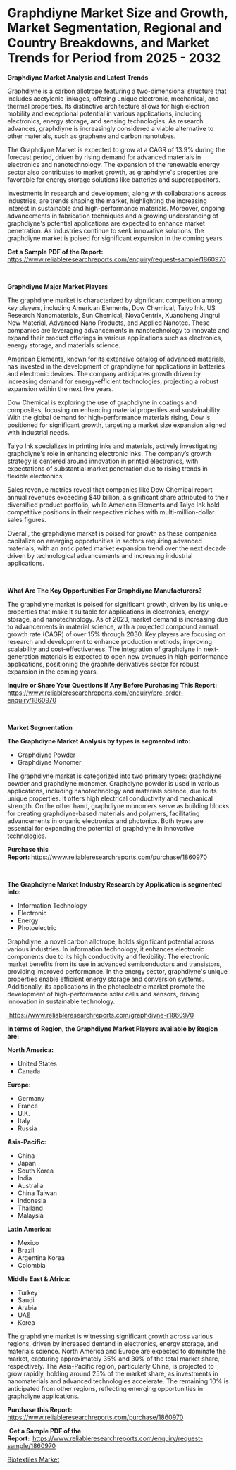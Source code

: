 <p><h1>Graphdiyne Market Size and Growth, Market Segmentation, Regional and Country Breakdowns, and Market Trends for Period from 2025 -  2032</h1></p><p><strong>Graphdiyne Market Analysis and Latest Trends</strong></p>
<p><p>Graphdiyne is a carbon allotrope featuring a two-dimensional structure that includes acetylenic linkages, offering unique electronic, mechanical, and thermal properties. Its distinctive architecture allows for high electron mobility and exceptional potential in various applications, including electronics, energy storage, and sensing technologies. As research advances, graphdiyne is increasingly considered a viable alternative to other materials, such as graphene and carbon nanotubes.</p><p>The Graphdiyne Market is expected to grow at a CAGR of 13.9% during the forecast period, driven by rising demand for advanced materials in electronics and nanotechnology. The expansion of the renewable energy sector also contributes to market growth, as graphdiyne's properties are favorable for energy storage solutions like batteries and supercapacitors. </p><p>Investments in research and development, along with collaborations across industries, are trends shaping the market, highlighting the increasing interest in sustainable and high-performance materials. Moreover, ongoing advancements in fabrication techniques and a growing understanding of graphdiyne's potential applications are expected to enhance market penetration. As industries continue to seek innovative solutions, the graphdiyne market is poised for significant expansion in the coming years.</p></p>
<p><strong>Get a Sample PDF of the Report:&nbsp;</strong> <a href="https://www.reliableresearchreports.com/enquiry/request-sample/1860970?utm_campaign=2216&utm_medium=2&utm_source=Github&utm_content=ia&utm_term=02042025&utm_id=graphdiyne">https://www.reliableresearchreports.com/enquiry/request-sample/1860970</a></p>
<p>&nbsp;</p>
<p><strong>Graphdiyne Major Market Players</strong></p>
<p><p>The graphdiyne market is characterized by significant competition among key players, including American Elements, Dow Chemical, Taiyo Ink, US Research Nanomaterials, Sun Chemical, NovaCentrix, Xuancheng Jingrui New Material, Advanced Nano Products, and Applied Nanotec. These companies are leveraging advancements in nanotechnology to innovate and expand their product offerings in various applications such as electronics, energy storage, and materials science.</p><p>American Elements, known for its extensive catalog of advanced materials, has invested in the development of graphdiyne for applications in batteries and electronic devices. The company anticipates growth driven by increasing demand for energy-efficient technologies, projecting a robust expansion within the next five years.</p><p>Dow Chemical is exploring the use of graphdiyne in coatings and composites, focusing on enhancing material properties and sustainability. With the global demand for high-performance materials rising, Dow is positioned for significant growth, targeting a market size expansion aligned with industrial needs.</p><p>Taiyo Ink specializes in printing inks and materials, actively investigating graphdiyne's role in enhancing electronic inks. The company’s growth strategy is centered around innovation in printed electronics, with expectations of substantial market penetration due to rising trends in flexible electronics.</p><p>Sales revenue metrics reveal that companies like Dow Chemical report annual revenues exceeding $40 billion, a significant share attributed to their diversified product portfolio, while American Elements and Taiyo Ink hold competitive positions in their respective niches with multi-million-dollar sales figures.</p><p>Overall, the graphdiyne market is poised for growth as these companies capitalize on emerging opportunities in sectors requiring advanced materials, with an anticipated market expansion trend over the next decade driven by technological advancements and increasing industrial applications.</p></p>
<p>&nbsp;</p>
<p><strong>What Are The Key Opportunities For Graphdiyne Manufacturers?</strong></p>
<p><p>The graphdiyne market is poised for significant growth, driven by its unique properties that make it suitable for applications in electronics, energy storage, and nanotechnology. As of 2023, market demand is increasing due to advancements in material science, with a projected compound annual growth rate (CAGR) of over 15% through 2030. Key players are focusing on research and development to enhance production methods, improving scalability and cost-effectiveness. The integration of graphdiyne in next-generation materials is expected to open new avenues in high-performance applications, positioning the graphite derivatives sector for robust expansion in the coming years.</p></p>
<p><strong>Inquire or Share Your Questions If Any Before Purchasing This Report:</strong> <a href="https://www.reliableresearchreports.com/enquiry/pre-order-enquiry/1860970?utm_campaign=2216&utm_medium=2&utm_source=Github&utm_content=ia&utm_term=02042025&utm_id=graphdiyne">https://www.reliableresearchreports.com/enquiry/pre-order-enquiry/1860970</a></p>
<p>&nbsp;</p>
<p><strong>Market Segmentation</strong></p>
<p><strong>The Graphdiyne Market Analysis by types is segmented into:</strong></p>
<p><ul><li>Graphdiyne Powder</li><li>Graphdiyne Monomer</li></ul></p>
<p><p>The graphdiyne market is categorized into two primary types: graphdiyne powder and graphdiyne monomer. Graphdiyne powder is used in various applications, including nanotechnology and materials science, due to its unique properties. It offers high electrical conductivity and mechanical strength. On the other hand, graphdiyne monomers serve as building blocks for creating graphdiyne-based materials and polymers, facilitating advancements in organic electronics and photonics. Both types are essential for expanding the potential of graphdiyne in innovative technologies.</p></p>
<p><strong>Purchase this Report:&nbsp;</strong><a href="https://www.reliableresearchreports.com/purchase/1860970?utm_campaign=2216&utm_medium=2&utm_source=Github&utm_content=ia&utm_term=02042025&utm_id=graphdiyne">https://www.reliableresearchreports.com/purchase/1860970</a></p>
<p>&nbsp;</p>
<p><strong>The Graphdiyne Market Industry Research by Application is segmented into:</strong></p>
<p><ul><li>Information Technology</li><li>Electronic</li><li>Energy</li><li>Photoelectric</li></ul></p>
<p><p>Graphdiyne, a novel carbon allotrope, holds significant potential across various industries. In information technology, it enhances electronic components due to its high conductivity and flexibility. The electronic market benefits from its use in advanced semiconductors and transistors, providing improved performance. In the energy sector, graphdiyne's unique properties enable efficient energy storage and conversion systems. Additionally, its applications in the photoelectric market promote the development of high-performance solar cells and sensors, driving innovation in sustainable technology.</p></p>
<p><a href="https://www.reliableresearchreports.com/graphdiyne-r1860970?utm_campaign=2216&utm_medium=2&utm_source=Github&utm_content=ia&utm_term=02042025&utm_id=graphdiyne">&nbsp;https://www.reliableresearchreports.com/graphdiyne-r1860970</a></p>
<p><strong>In terms of Region, the Graphdiyne Market Players available by Region are:</strong></p>
<p>
    <p> <strong> North America: </strong>
        <ul>
            <li>United States</li>
            <li>Canada</li>
        </ul>
        </p> 
    <p> <strong> Europe: </strong>
        <ul>
            <li>Germany</li>
            <li>France</li>
            <li>U.K.</li>
            <li>Italy</li>
            <li>Russia</li>
        </ul>
        </p> 
    <p> <strong> Asia-Pacific: </strong>
        <ul>
            <li>China</li>
            <li>Japan</li>
            <li>South Korea</li>
            <li>India</li>
            <li>Australia</li>
            <li>China Taiwan</li>
            <li>Indonesia</li>
            <li>Thailand</li>
            <li>Malaysia</li>
        </ul>
        </p> 
    <p> <strong> Latin America: </strong>
        <ul>
            <li>Mexico</li>
            <li>Brazil</li>
            <li>Argentina Korea</li>
            <li>Colombia</li>
        </ul>
        </p> 
    <p> <strong> Middle East & Africa: </strong>
        <ul>
            <li>Turkey</li>
            <li>Saudi</li>
            <li>Arabia</li>
            <li>UAE</li>
            <li>Korea</li>
        </ul>
    </p>
    </p>
<p><p>The graphdiyne market is witnessing significant growth across various regions, driven by increased demand in electronics, energy storage, and materials science. North America and Europe are expected to dominate the market, capturing approximately 35% and 30% of the total market share, respectively. The Asia-Pacific region, particularly China, is projected to grow rapidly, holding around 25% of the market share, as investments in nanomaterials and advanced technologies accelerate. The remaining 10% is anticipated from other regions, reflecting emerging opportunities in graphdiyne applications.</p></p>
<p><strong>Purchase this Report: </strong><a href="https://www.reliableresearchreports.com/purchase/1860970?utm_campaign=2216&utm_medium=2&utm_source=Github&utm_content=ia&utm_term=02042025&utm_id=graphdiyne">https://www.reliableresearchreports.com/purchase/1860970</a></p>
<p>&nbsp;<strong>Get a Sample PDF of the Report:&nbsp;&nbsp;</strong><a href="https://www.reliableresearchreports.com/enquiry/request-sample/1860970?utm_campaign=2216&utm_medium=2&utm_source=Github&utm_content=ia&utm_term=02042025&utm_id=graphdiyne">https://www.reliableresearchreports.com/enquiry/request-sample/1860970</a></p>
<p><strong></strong></p>
<p><p><a href="https://github.com/ygfu6u/Market-Research-Report-List-2/blob/main/biotextiles-market.md?utm_campaign=2216&utm_medium=2&utm_source=Github&utm_content=ia&utm_term=02042025&utm_id=graphdiyne">Biotextiles Market</a></p></p>